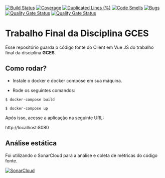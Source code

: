 [![Build Status](https://travis-ci.com/pAmanda/gces-tf-client.svg?branch=master)](https://travis-ci.com/pAmanda/gces-tf-client)
[![Coverage](https://sonarcloud.io/api/project_badges/measure?project=pAmanda_gces-tf-client&metric=coverage)](https://sonarcloud.io/dashboard?id=pAmanda_gces-tf-client)
[![Duplicated Lines (%)](https://sonarcloud.io/api/project_badges/measure?project=pAmanda_gces-tf-client&metric=duplicated_lines_density)](https://sonarcloud.io/dashboard?id=pAmanda_gces-tf-client)
[![Code Smells](https://sonarcloud.io/api/project_badges/measure?project=pAmanda_gces-tf-client&metric=code_smells)](https://sonarcloud.io/dashboard?id=pAmanda_gces-tf-client)
[![Bugs](https://sonarcloud.io/api/project_badges/measure?project=pAmanda_gces-tf-client&metric=bugs)](https://sonarcloud.io/dashboard?id=pAmanda_gces-tf-client)
[![Quality Gate Status](https://sonarcloud.io/api/project_badges/measure?project=pAmanda_gces-tf-client&metric=alert_status)](https://sonarcloud.io/dashboard?id=pAmanda_gces-tf-client)
[![Quality Gate Status](https://sonarcloud.io/api/project_badges/measure?project=pAmanda_gces-tf-api&metric=alert_status)](https://sonarcloud.io/dashboard?id=pAmanda_gces-tf-api)

# Trabalho Final da Disciplina GCES

Esse repositório guarda o código fonte do Client em Vue JS do trabalho final da disciplina **GCES**.

## Como rodar?

* Instale o docker e docker compose em sua máquina.

* Rode os seguintes comandos:

```$ docker-compose build```

```$ docker-compose up```

Após isso, acesse a aplicação na seguinte URL:

http://localhost:8080

## Análise estática

Foi utilizando o SonarCloud para a análise e coleta de métricas do código fonte.

[![SonarCloud](https://sonarcloud.io/images/project_badges/sonarcloud-black.svg)](https://sonarcloud.io/dashboard?id=pAmanda_gces-tf-client)

